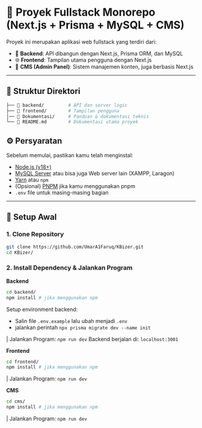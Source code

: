 # 🧩 Proyek Fullstack Monorepo (Next.js + Prisma + MySQL + CMS)

Proyek ini merupakan aplikasi web fullstack yang terdiri dari:

- 🔧 **Backend**: API dibangun dengan Next.js, Prisma ORM, dan MySQL
- 🌐 **Frontend**: Tampilan utama pengguna dengan Next.js
- 📝 **CMS (Admin Panel)**: Sistem manajemen konten, juga berbasis Next.js

---

## 📁 Struktur Direktori

```bash
├── 📁 backend/         # API dan server logic
├── 📁 frontend/        # Tampilan pengguna
│── 📁 Dokumentasi/     # Panduan & dokumentasi teknis
└── 📄 README.md        # Dokumentasi utama proyek
```

## ⚙️ Persyaratan

Sebelum memulai, pastikan kamu telah menginstal:

- [Node.js (v18+)](https://nodejs.org/)
- [MySQL Server](https://www.mysql.com/) atau bisa juga Web server lain (XAMPP, Laragon)
- [Yarn](https://classic.yarnpkg.com/lang/en/) atau `npm`
- (Opsional) [PNPM](https://pnpm.io) jika kamu menggunakan pnpm
- `.env` file untuk masing-masing bagian

---

## 🔧 Setup Awal

### 1. Clone Repository

```bash
git clone https://github.com/UmarA1Faruq/KBizer.git
cd KBizer/ 
```

### 2. Install Dependency & Jalankan Program

**Backend**
```bash
cd backend/
npm install # jika menggunakan npm
```
Setup environment backend:
- Salin file `.env.example` lalu ubah menjadi `.env`
- jalankan perintah `npx prisma migrate dev --name init`

| Jalankan Program: `npm run dev`
Backend berjalan di: `localhost:3001`

**Frontend**

```bash
cd frontend/
npm install # jika menggunakan npm
```

| Jalankan Program: `npm run dev`


**CMS**

```bash
cd cms/
npm install # jika menggunakan npm
```

| Jalankan Program: `npm run dev`
